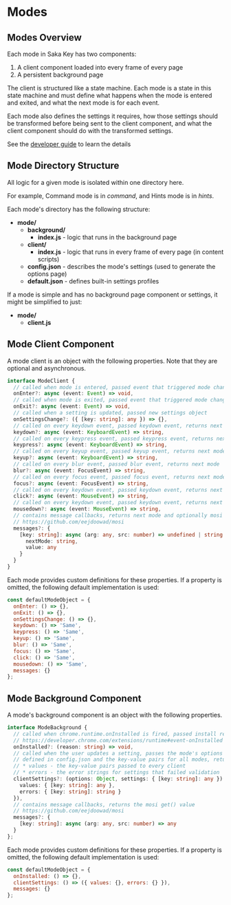 # Modes

## Modes Overview

Each mode in Saka Key has two components:
  1. A client component loaded into every frame of every page
  2. A persistent background page

The client is structured like a state machine. Each mode is a state in this state machine and must define what happens when the mode is entered and exited, and what the next mode is for each event.

Each mode also defines the settings it requires, how those settings should be transformed before being sent to the client component, and what the client component should do with the transformed settings.

See the [developer guide](/notes/developer_guide.md) to learn the details

## Mode Directory Structure

All logic for a given mode is isolated within one directory here. 

For example, Command mode is in *command*, and Hints mode is in  *hints*.

Each mode's directory has the following structure:

* **mode/**
  * **background/**
    * **index.js** - logic that runs in the background page
  * **client/**
    * **index.js** - logic that runs in every frame of every page (in content scripts)
  * **config.json** - describes the mode's settings (used to generate the options page)
  * **default.json** - defines built-in settings profiles

If a mode is simple and has no background page component or settings, it might be simplified to just:

* **mode/**
  * **client.js**

## Mode Client Component

A mode client is an object with the following properties. Note that they are optional and asynchronous.

```typescript
interface ModeClient {
  // called when mode is entered, passed event that triggered mode change
  onEnter?: async (event: Event) => void,
  // called when mode is exited, passed event that triggered mode change
  onExit?: async (event: Event) => void,
  // called when a setting is updated, passed new settings object
  onSettingsChange?: ({ [key: string]: any }) => {},
  // called on every keydown event, passed keydown event, returns next mode
  keydown?: async (event: KeyboardEvent) => string,
  // called on every keypress event, passed keypress event, returns next mode
  keypress?: async (event: KeyboardEvent) => string,
  // called on every keyup event, passed keyup event, returns next mode
  keyup?: async (event: KeyboardEvent) => string,
  // called on every blur event, passed blur event, returns next mode
  blur?: async (event: FocusEvent) => string,
  // called on every focus event, passed focus event, returns next mode
  focus?: async (event: FocusEvent) => string,
  // called on every keydown event, passed keydown event, returns next mode
  click?: async (event: MouseEvent) => string,
  // called on every keydown event, passed keydown event, returns next mode
  mousedown?: async (event: MouseEvent) => string,
  // contains message callbacks, returns next mode and optionally mosi get() value
  // https://github.com/eejdoowad/mosi
  messages?: {
    [key: string]: async (arg: any, src: number) => undefined | string | {
      nextMode: string,
      value: any
    }
  }
}
```

Each mode provides custom definitions for these properties. If a property is omitted, the following default implementation is used:

```javascript
const defaultModeObject = {
  onEnter: () => {},
  onExit: () => {},
  onSettingsChange: () => {},
  keydown: () => 'Same',
  keypress: () => 'Same',
  keyup: () => 'Same',
  blur: () => 'Same',
  focus: () => 'Same',
  click: () => 'Same',
  mousedown: () => 'Same',
  messages: {}
};
```

## Mode Background Component

A mode's background component is an object with the following properties.

```typescript
interface ModeBackground {
  // called when chrome.runtime.onInstalled is fired, passed install reason
  // https://developer.chrome.com/extensions/runtime#event-onInstalled
  onInstalled?: (reason: string) => void,
  // called when the user updates a setting, passes the mode's options object
  // defined in config.json and the key-value pairs for all modes, returns
  // * values - the key-value pairs passed to every client
  // * errors - the error strings for settings that failed validation
  clientSettings?: (options: Object, settings: { [key: string]: any }) => ({
    values: { [key: string]: any },
    errors: { [key: string]: string }
  }),
  // contains message callbacks, returns the mosi get() value
  // https://github.com/eejdoowad/mosi
  messages?: {
    [key: string]: async (arg: any, src: number) => any
  }
};
```

Each mode provides custom definitions for these properties. If a property is omitted, the following default implementation is used:

```javascript
const defaultModeObject = {
  onInstalled: () => {},
  clientSettings: () => ({ values: {}, errors: {} }),
  messages: {}
};
```
